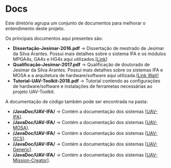 # Docs

Este diretório agrupa um conjunto de documentos para melhorar o entendimento deste projeto.

Os principais documentos aqui presentes são:

* **Dissertação-Jesimar-2016.pdf** -> Dissertação de mestrado de Jesimar da Silva Arantes. Possui mais detalhes sobre o sistema IFA e os módulos MPGA4s, GA4s e HG4s aqui utilizados.[[Link](http://www.teses.usp.br/teses/disponiveis/55/55134/tde-05102016-165607/pt-br.php)]
* **Qualificação-Jesimar-2017.pdf** -> Qualificação de doutorado de Jesimar da Silva Arantes. Possui mais detalhes sobre os sistemas IFA e MOSA e a arquitetura de hardware/software aqui utilizada.[[Link Wait]()]
* **Tutorial-UAV-Toolkit-2018.pdf** -> Tutorial contendo as configurações de hardware/software e instalações de ferrametas necessárias ao projeto UAV-Toolkit. 

A documentação de código também pode ser encontrada na pasta:

* **/JavaDoc/UAV-IFA/** -> Contém a documentação dos sistemas [[UAV-IFA](JavaDoc/UAV-IFA/index.html)].
* **/JavaDoc/UAV-IFA/** -> Contém a documentação dos sistemas [[UAV-MOSA](JavaDoc/UAV-MOSA/index.html)].
* **/JavaDoc/UAV-IFA/** -> Contém a documentação dos sistemas [[UAV-GCS](JavaDoc/UAV-GCS/index.html)].
* **/JavaDoc/UAV-IFA/** -> Contém a documentação dos sistemas [[UAV-Generic](JavaDoc/UAV-Generic/index.html)].
* **/JavaDoc/UAV-IFA/** -> Contém a documentação dos sistemas [[UAV-Mission-Creator](JavaDoc/UAV-Mission-Creator/index.html)].
